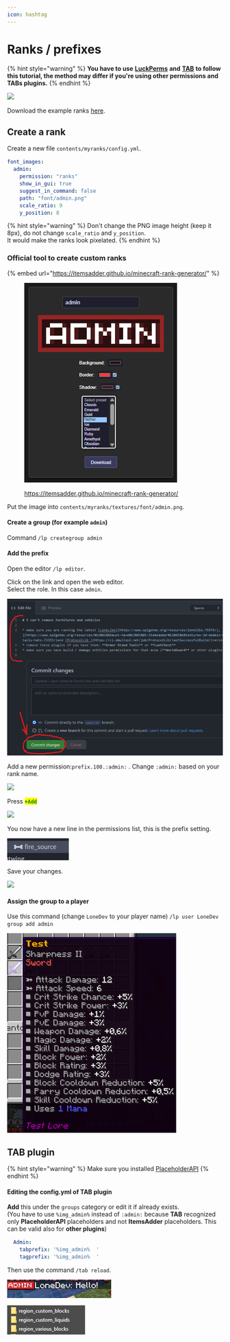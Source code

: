 ```yaml
---
icon: hashtag
---
```


# Ranks / prefixes

{% hint style="warning" %}
**You have to use** [**LuckPerms**](https://www.spigotmc.org/resources/luckperms.28140/) **and** [**TAB**](https://www.spigotmc.org/resources/tab-1-5-1-21-4.57806/) **to follow this tutorial, the method may differ if you're using other permissions and TABs plugins.**
{% endhint %}

![](<../../.gitbook/assets/image (27) (1) (1) (1) (1) (1) (1) (1) (1) (1) (1) (1) (1) (1).png>)

Download the example ranks [here](https://www.spigotmc.org/resources/ranks-betterranks-with-custom-textures-for-itemsadder.84852/).

## Create a rank

Create a new file `contents/myranks/config.yml`.

```yaml
font_images:  
  admin:
    permission: "ranks"
    show_in_gui: true
    suggest_in_command: false
    path: "font/admin.png"
    scale_ratio: 9
    y_position: 8
```

{% hint style="warning" %}
Don't change the PNG image height (keep it 8px), do not change `scale_ratio` and `y_position`.\
It would make the ranks look pixelated.
{% endhint %}

### Official tool to create custom ranks

{% embed url="https://itemsadder.github.io/minecraft-rank-generator/" %}

<figure><img src="../../.gitbook/assets/image (1) (1) (1) (1) (1) (1) (1).png" alt=""><figcaption><p><a href="https://itemsadder.github.io/minecraft-rank-generator/">https://itemsadder.github.io/minecraft-rank-generator/</a></p></figcaption></figure>

Put the image into `contents/myranks/textures/font/admin.png`.

#### Create a group (for example `admin`)

Command `/lp creategroup admin`

#### Add the prefix

Open the editor `/lp editor`.

Click on the link and open the web editor.\
Select the role. In this case `admin`.

![](<../../.gitbook/assets/image (67).png>)

Add a new permission:`prefix.100.:admin:` . Change `:admin:` based on your rank name.

![](<../../.gitbook/assets/image (187).png>)

Press <mark style="color:green;">**`+Add`**</mark>

![](<../../.gitbook/assets/image (165).png>)

You now have a new line in the permissions list, this is the prefix setting.

![](<../../.gitbook/assets/image (105).png>)

Save your changes.

![](<../../.gitbook/assets/image (202).png>)

#### Assign the group to a player

Use this command (change `LoneDev` to your player name) `/lp user LoneDev group add admin`

![](<../../.gitbook/assets/immagine (30).png>)

## TAB plugin

{% hint style="warning" %}
Make sure you installed [PlaceholderAPI](broken-reference/)
{% endhint %}

#### Editing the config.yml of TAB plugin

**Add** this under the `groups` category or edit it if already exists.\
(You have to use `%img_admin%` instead of `:admin:` because **TAB** recognized only **PlaceholderAPI** placeholders and not **ItemsAdder** placeholders. This can be valid also for **other plugins**)

```yaml
  Admin:
    tabprefix: '%img_admin%  '
    tagprefix: '%img_admin%  '
```

Then use the command `/tab reload`.

![](<../../.gitbook/assets/immagine (40).png>)

![](<../../.gitbook/assets/immagine (98).png>)
